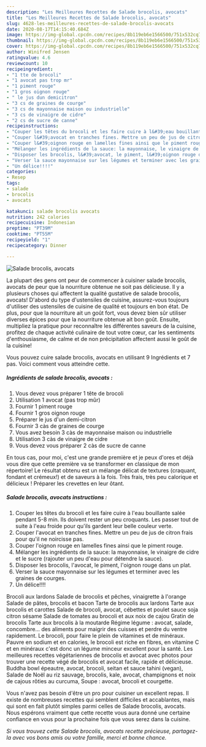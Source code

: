 ```yaml
---
description: "Les Meilleures Recettes de Salade brocolis, avocats"
title: "Les Meilleures Recettes de Salade brocolis, avocats"
slug: 4628-les-meilleures-recettes-de-salade-brocolis-avocats
date: 2020-08-17T14:15:40.684Z
image: https://img-global.cpcdn.com/recipes/8b119eb6e1566500/751x532cq70/salade-brocolis-avocats-photo-principale-de-la-recette.jpg
thumbnail: https://img-global.cpcdn.com/recipes/8b119eb6e1566500/751x532cq70/salade-brocolis-avocats-photo-principale-de-la-recette.jpg
cover: https://img-global.cpcdn.com/recipes/8b119eb6e1566500/751x532cq70/salade-brocolis-avocats-photo-principale-de-la-recette.jpg
author: Winifred Jensen
ratingvalue: 4.6
reviewcount: 10
recipeingredient:
- "1 tte de brocoli"
- "1 avocat pas trop mr"
- "1 piment rouge"
- "1 gros oignon rouge"
- " le jus dun demicitron"
- "3 cs de graines de courge"
- "3 cs de mayonnaise maison ou industrielle"
- "3 cs de vinaigre de cidre"
- "2 cs de sucre de canne"
recipeinstructions:
- "Couper les têtes du brocoli et les faire cuire à l&#39;eau bouillante salée pendant 5-8 min. Ils doivent rester un peu croquants. Les passer tout de suite à l&#39;eau froide pour qu&#39;ils gardent leur belle couleur verte."
- "Couper l&#39;avocat en tranches fines. Mettre un peu de jus de citron frais pour qu&#39;il ne noircisse pas."
- "Couper l&#39;oignon rouge en lamelles fines ainsi que le piment rouge."
- "Mélanger les ingrédients de la sauce: la mayonnaise, le vinaigre de cidre et le sucre (rajouter un peu d&#39;eau pour détendre la sauce)."
- "Disposer les brocolis, l&#39;avocat, le piment, l&#39;oignon rouge dans un plat."
- "Verser la sauce mayonnaise sur les légumes et terminer avec les graines de courges."
- "Un délice!!!!"
categories:
- Resep
tags:
- salade
- brocolis
- avocats

katakunci: salade brocolis avocats 
nutrition: 242 calories
recipecuisine: Indonesian
preptime: "PT39M"
cooktime: "PT55M"
recipeyield: "1"
recipecategory: Dinner

---
```



![Salade brocolis, avocats](https://img-global.cpcdn.com/recipes/8b119eb6e1566500/751x532cq70/salade-brocolis-avocats-photo-principale-de-la-recette.jpg)

La plupart des gens ont peur de commencer à cuisiner salade brocolis, avocats de peur que la nourriture obtenue ne soit pas délicieuse. Il y a plusieurs choses qui affectent la qualité gustative de salade brocolis, avocats! D'abord du type d'ustensiles de cuisine, assurez-vous toujours d'utiliser des ustensiles de cuisine de qualité et toujours en bon état. De plus, pour que la nourriture ait un goût fort, vous devez bien sûr utiliser diverses épices pour que la nourriture obtenue ait bon goût. Ensuite, multipliez la pratique pour reconnaître les différentes saveurs de la cuisine, profitez de chaque activité culinaire de tout votre cœur, car les sentiments d'enthousiasme, de calme et de non précipitation affectent aussi le goût de la cuisine!

<!--inarticleads1-->

Vous pouvez cuire salade brocolis, avocats en utilisant 9 Ingrédients et 7 pas. Voici comment vous atteindre cette.

##### Ingrédients de salade brocolis, avocats :

1. Vous devez vous préparer 1 tête de brocoli
1. Utilisation 1 avocat (pas trop mûr)
1. Fournir 1 piment rouge
1. Fournir 1 gros oignon rouge
1. Préparer  le jus d&#39;un demi-citron
1. Fournir 3 càs de graines de courge
1. Vous avez besoin 3 càs de mayonnaise maison ou industrielle
1. Utilisation 3 càs de vinaigre de cidre
1. Vous devez vous préparer 2 càs de sucre de canne


En tous cas, pour moi, c&#39;est une grande première et je peux d&#39;ores et déjà vous dire que cette première va se transformer en classique de mon répertoire! Le résultat obtenu est un mélange délicat de textures (craquant, fondant et crémeux!) et de saveurs à la fois. Très frais, très peu calorique et délicieux ! Préparer les crevettes en leur ôtant. 

<!--inarticleads2-->

##### Salade brocolis, avocats instructions :

1. Couper les têtes du brocoli et les faire cuire à l&#39;eau bouillante salée pendant 5-8 min. Ils doivent rester un peu croquants. Les passer tout de suite à l&#39;eau froide pour qu&#39;ils gardent leur belle couleur verte.
1. Couper l&#39;avocat en tranches fines. Mettre un peu de jus de citron frais pour qu&#39;il ne noircisse pas.
1. Couper l&#39;oignon rouge en lamelles fines ainsi que le piment rouge.
1. Mélanger les ingrédients de la sauce: la mayonnaise, le vinaigre de cidre et le sucre (rajouter un peu d&#39;eau pour détendre la sauce).
1. Disposer les brocolis, l&#39;avocat, le piment, l&#39;oignon rouge dans un plat.
1. Verser la sauce mayonnaise sur les légumes et terminer avec les graines de courges.
1. Un délice!!!!


Brocoli aux lardons Salade de brocolis et pêches, vinaigrette à l&#39;orange Salade de pâtes, brocolis et bacon Tarte de brocolis aux lardons Tarte aux brocolis et carottes Salade de brocoli, avocat, cébettes et poulet sauce soja citron sésame Salade de tomates au brocoli et aux noix de cajou Gratin de brocolis Tarte aux brocolis à la moutarde Régime légume : avocat, salade, concombre… des aliments pour maigrir des cuisses et perdre du ventre rapidement. Le brocoli, pour faire le plein de vitamines et de minéraux. Pauvre en sodium et en calories, le brocoli est riche en fibres, en vitamine C et en minéraux c&#39;est donc un légume minceur excellent pour la santé. Les meilleures recettes végétariennes de brocolis et avocat avec photos pour trouver une recette végé de brocolis et avocat facile, rapide et délicieuse. Buddha bowl épeautre, avocat, brocoli, seitan et sauce tahini (vegan), Salade de Noël au riz sauvage, brocolis, kale, avocat, champignons et noix de cajous rôties au curcuma, Soupe : avocat, brocoli et courgette. 

<!--inarticleads1-->

<p>
Vous n'avez pas besoin d'être un pro pour cuisiner un excellent repas. Il existe de nombreuses recettes qui semblent difficiles et accablantes, mais qui sont en fait plutôt simples parmi celles de Salade brocolis, avocats. Nous espérons vraiment que cette recette vous aura donné une certaine confiance en vous pour la prochaine fois que vous serez dans la cuisine.
</p>

<p>
<i>Si vous trouvez cette Salade brocolis, avocats recette précieuse, partagez-la avec vos bons amis ou votre famille, merci et bonne chance.</i>
</p>
